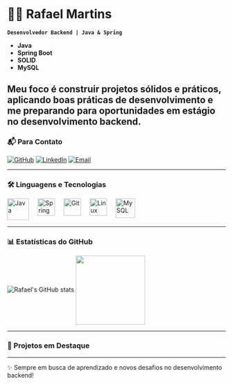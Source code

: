 # 👨‍💻 Rafael Martins

**`Desenvolvedor Backend | Java & Spring`**

- **Java**
- **Spring Boot**
- **SOLID**
- **MySQL**

Meu foco é construir projetos sólidos e práticos, aplicando boas práticas de desenvolvimento e me preparando para oportunidades em **estágio no desenvolvimento backend**.  
---

### 📬 Para Contato

[![GitHub](https://img.shields.io/badge/GitHub-000?style=for-the-badge&logo=github&logoColor=white)](https://github.com/MartinsBackend)
[![LinkedIn](https://img.shields.io/badge/LinkedIn-0A66C2?style=for-the-badge&logo=linkedin&logoColor=white)](https://www.linkedin.com/in/seu-linkedin)
[![Email](https://img.shields.io/badge/Gmail-D14836?style=for-the-badge&logo=gmail&logoColor=white)](mailto:seuemail@gmail.com)

---

### 🛠️ Linguagens e Tecnologias


<img align="left" alt="Java" title="Java" width="50px" style="margin-right:20px;" src="https://cdn.jsdelivr.net/gh/devicons/devicon@latest/icons/java/java-plain-wordmark.svg"/>
<img align="left" alt="Spring" title="Spring Boot" width="40px" style="margin-right:20px;" src="https://cdn.jsdelivr.net/gh/devicons/devicon@latest/icons/spring/spring-original.svg"/>
<img align="left" alt="Git" title="Git" width="40px" style="margin-right:20px;" src="https://cdn.jsdelivr.net/gh/devicons/devicon@latest/icons/git/git-original.svg"/>
<img align="left" alt="Linux" title="Linux" width="40px" style="margin-right:20px;" src="https://cdn.jsdelivr.net/gh/devicons/devicon@latest/icons/linux/linux-original.svg"/>
<img align="left" alt="MySQL" title="MySQL" width="45px" style="margin-right:20px;" src="https://cdn.jsdelivr.net/gh/devicons/devicon@latest/icons/mysql/mysql-original-wordmark.svg"/>

<br/>
<br/>
<br/>


---

### 📊 Estatísticas do GitHub

![Rafael's GitHub stats](https://github-readme-stats-fa26.vercel.app/api?username=MartinsBackend&show_icons=true&theme=maroongold)
</a>
<a href="https://github.com/MartinsBackend">
  <img height=160 align="center" src="https://github-readme-stats.vercel.app/api/top-langs?username=MartinsBackend&theme=merko&layout=compact&langs_count=8&hide_border=true&custom_title=Tecnologias" />
</a>

---

### 🚀 Projetos em Destaque


---

✨ Sempre em busca de aprendizado e novos desafios no desenvolvimento backend!  
